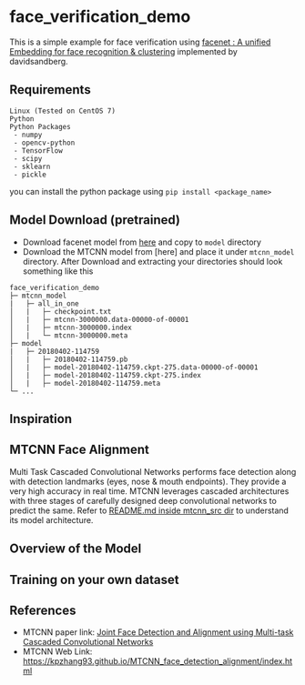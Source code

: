# face_verification_demo
This is a simple example for face verification using [facenet : A unified Embedding for face recognition &amp; clustering](http://arxiv.org/abs/1503.03832) implemented by davidsandberg.

## Requirements
```
Linux (Tested on CentOS 7)
Python
Python Packages
 - numpy
 - opencv-python
 - TensorFlow
 - scipy
 - sklearn
 - pickle
```
you can install the python package using `pip install <package_name>`

## Model Download (pretrained)
- Download facenet model from [here](https://drive.google.com/file/d/1EXPBSXwTaqrSC0OhUdXNmKSh9qJUQ55-/view) and copy to `model` directory
- Download the MTCNN model from [here] and place it under `mtcnn_model` directory.
After Download and extracting your directories should look something like this
```
face_verification_demo
├─ mtcnn_model
|   ├─ all_in_one
│   |   ├─ checkpoint.txt
│   |   ├─ mtcnn-3000000.data-00000-of-00001
│   |   ├─ mtcnn-3000000.index
│   |   └─ mtcnn-3000000.meta
├─ model
|   ├─ 20180402-114759
│   |   ├─ 20180402-114759.pb
│   |   ├─ model-20180402-114759.ckpt-275.data-00000-of-00001
│   |   ├─ model-20180402-114759.ckpt-275.index
│   |   ├─ model-20180402-114759.meta
└─ ...
```

## Inspiration

## MTCNN Face Alignment
Multi Task Cascaded Convolutional Networks performs face detection along with detection landmarks (eyes, nose & mouth endpoints). They provide a very high accuracy in real time. MTCNN leverages cascaded architectures with three stages of carefully designed deep convolutional networks to predict the same.
Refer to [README.md inside mtcnn_src dir](./mtcnn_src/README.md) to understand its model architecture.

## Overview of the Model

## Training on your own dataset

## References
- MTCNN paper link: [Joint Face Detection and Alignment using Multi-task Cascaded Convolutional Networks](https://arxiv.org/pdf/1604.02878v1.pdf)
- MTCNN Web Link: https://kpzhang93.github.io/MTCNN_face_detection_alignment/index.html

